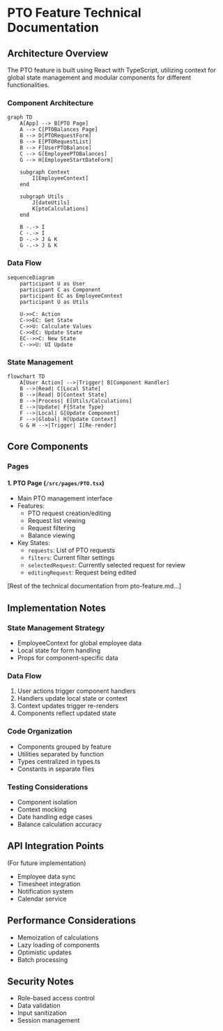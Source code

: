 # PTO Feature Technical Documentation

## Architecture Overview
The PTO feature is built using React with TypeScript, utilizing context for global state management and modular components for different functionalities.

### Component Architecture
```mermaid
graph TD
    A[App] --> B[PTO Page]
    A --> C[PTOBalances Page]
    B --> D[PTORequestForm]
    B --> E[PTORequestList]
    B --> F[UserPTOBalance]
    C --> G[EmployeePTOBalances]
    G --> H[EmployeeStartDateForm]
    
    subgraph Context
        I[EmployeeContext]
    end
    
    subgraph Utils
        J[dateUtils]
        K[ptoCalculations]
    end
    
    B -.-> I
    C -.-> I
    D -.-> J & K
    G -.-> J & K
```

### Data Flow
```mermaid
sequenceDiagram
    participant U as User
    participant C as Component
    participant EC as EmployeeContext
    participant U as Utils
    
    U->>C: Action
    C->>EC: Get State
    C->>U: Calculate Values
    C->>EC: Update State
    EC-->>C: New State
    C-->>U: UI Update
```

### State Management
```mermaid
flowchart TD
    A[User Action] -->|Trigger| B[Component Handler]
    B -->|Read| C[Local State]
    B -->|Read| D[Context State]
    B -->|Process| E[Utils/Calculations]
    E -->|Update| F{State Type}
    F -->|Local| G[Update Component]
    F -->|Global| H[Update Context]
    G & H -->|Trigger| I[Re-render]
```

## Core Components

### Pages

#### 1. PTO Page (`/src/pages/PTO.tsx`)
- Main PTO management interface
- Features:
  - PTO request creation/editing
  - Request list viewing
  - Request filtering
  - Balance viewing
- Key States:
  - `requests`: List of PTO requests
  - `filters`: Current filter settings
  - `selectedRequest`: Currently selected request for review
  - `editingRequest`: Request being edited

[Rest of the technical documentation from pto-feature.md...]

## Implementation Notes

### State Management Strategy
- EmployeeContext for global employee data
- Local state for form handling
- Props for component-specific data

### Data Flow
1. User actions trigger component handlers
2. Handlers update local state or context
3. Context updates trigger re-renders
4. Components reflect updated state

### Code Organization
- Components grouped by feature
- Utilities separated by function
- Types centralized in types.ts
- Constants in separate files

### Testing Considerations
- Component isolation
- Context mocking
- Date handling edge cases
- Balance calculation accuracy

## API Integration Points
(For future implementation)
- Employee data sync
- Timesheet integration
- Notification system
- Calendar service

## Performance Considerations
- Memoization of calculations
- Lazy loading of components
- Optimistic updates
- Batch processing

## Security Notes
- Role-based access control
- Data validation
- Input sanitization
- Session management
